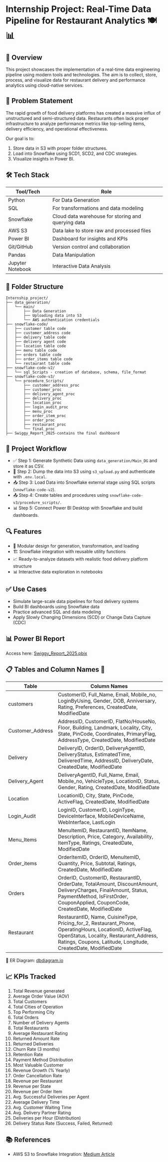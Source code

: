 # Internship Project: Real-Time Data Pipeline for Restaurant Analytics 🍽️📊

## 📌 Overview
This project showcases the implementation of a real-time data engineering pipeline using modern tools and technologies. The aim is to collect, store, process, and visualize data for restaurant delivery and performance analytics using cloud-native services.

## 🚀 Problem Statement
The rapid growth of food delivery platforms has created a massive influx of unstructured and semi-structured data. Restaurants often lack proper infrastructure to analyze performance metrics like top-selling items, delivery efficiency, and operational effectiveness.

Our goal is to:

1. Store data in S3 with proper folder structures.
2. Load into Snowflake using SCD1, SCD2, and CDC strategies.
3. Visualize insights in Power BI.

## 🛠️ Tech Stack

| Tool/Tech        | Role                                                        |
|------------------|-------------------------------------------------------------|
| Python           | For Data Generation                                         |
| SQL              | For transformations and data modeling                       |
| Snowflake        | Cloud data warehouse for storing and querying data          |
| AWS S3           | Data lake to store raw and processed files                  |
| Power BI         | Dashboard for insights and KPIs                             |
| Git/GitHub       | Version control and collaboration                           |
| Pandas           | Data Manipulation                                           |
| Jupyter Notebook | Interactive Data Analysis                                   |

## 📁 Folder Structure

```
Internship_project/
├── data_generation/
│   └── main/
│       ├── Data Generation
│       ├── Uploading data into S3
│       └── AWS authentication credentials
├── snowflake-code/
│   ├── customer table code
│   ├── customer_address code
│   ├── delivery table code
│   ├── delivery agent code
│   ├── location table code
│   ├── menu table code
│   ├── orders table code
│   ├── order_items table code
│   └── restaurant table code
├── snowflake-code-v2/
│   └── sql_Scripts - creation of database, schema, file_format
├── snowflake-code-v3/
│   └── procedure_Scripts/
│       ├── customer_address_proc
│       ├── customer_proc
│       ├── delivery_agent_proc
│       ├── delivery_proc
│       ├── location_proc
│       ├── login_audit_proc
│       ├── menu_proc
│       ├── order_item_proc
│       ├── order_proc
│       ├── restaurant_proc
│       └── final_proc
├── Swiggy_Report_2025-contains the final dashboard
```

## 🔄 Project Workflow

- ✅ Step 1: Generate Synthetic Data using `data_generation/Main_DG` and store it as CSV.
- 🧹 Step 2: Dump the data into S3 using `s3_upload.py` and authenticate with `.env.local`.
- 📤 Step 3: Load Data into Snowflake external stage using SQL scripts (`snowflake-code-v2`).
- 📤 Step 4: Create tables and procedures using `snowflake-code-v3/procedure_scripts/`.
- 📊 Step 5: Connect Power BI Desktop with Snowflake and build dashboards.

## 🔍 Features

- 🔧 Modular design for generation, transformation, and loading
- 🏗 Snowflake integration with reusable utility functions
- 📈 Ready-to-analyze datasets with realistic food delivery platform structure
- 📊 Interactive data exploration in notebooks

## ✅ Use Cases

- Simulate large-scale data pipelines for food delivery systems
- Build BI dashboards using Snowflake data
- Practice advanced SQL and data modeling
- Apply Slowly Changing Dimensions (SCD) or Change Data Capture (CDC)

## 📊 Power BI Report

Access here: [Swiggy_Report_2025.pbix](https://github.com/Falsi3007/Internship_project/blob/main/Swiggy_Report_2025.pbix)

## 📋 Tables and Column Names 🍲

| Table           | Column Names |
|----------------|--------------|
| customers       | CustomerID, Full_Name, Email, Mobile_no, LoginByUsing, Gender, DOB, Anniversary, Rating, Preferences, CreatedDate, ModifiedDate |
| Customer_Address| AddressID, CustomerID, FlatNo/HouseNo, Floor, Building, Landmark, Locality, City, State, PinCode, Coordinates, PrimaryFlag, AddressType, CreatedDate, ModifiedDate |
| Delivery        | DeliveryID, OrderID, DeliveryAgentID, DeliveryStatus, EstimatedTime, DeliveredTime, AddressID, DeliveryDate, CreatedDate, ModifiedDate |
| Delivery_Agent  | DeliveryAgentID, Full_Name, Email, Mobile_no, VehicleType, LocationID, Status, Gender, Rating, CreatedDate, ModifiedDate |
| Location        | LocationID, City, State, PinCode, ActiveFlag, CreatedDate, ModifiedDate |
| Login_Audit     | LoginID, CustomerID, LoginType, DeviceInterface, MobileDeviceName, WebInterface, LastLogin |
| Menu_Items      | MenuItemID, RestaurantID, ItemName, Description, Price, Category, Availability, ItemType, Ratings, CreatedDate, ModifiedDate |
| Order_items     | OrderItemID, OrderID, MenuItemID, Quantity, Price, Subtotal, Ratings, CreatedDate, ModifiedDate |
| Orders          | OrderID, CustomerID, RestaurantID, OrderDate, TotalAmount, DiscountAmount, DeliveryCharges, FinalAmount, Status, PaymentMethod, IsFirstOrder, CouponApplied, CouponCode, CreatedDate, ModifiedDate |
| Restaurant      | RestaurantID, Name, CuisineType, Pricing_for_2, Restaurant_Phone, OperatingHours, LocationID, ActiveFlag, OpenStatus, Locality, Restaurant_Address, Ratings, Coupons, Latitude, Longitude, CreatedDate, ModifiedDate |

🔗 ER Diagram: [dbdiagram.io](https://dbdiagram.io/d/internship_project-67acceb1263d6cf9a0ef3a03)

## 📈 KPIs Tracked

1. Total Revenue generated
2. Average Order Value (AOV)
3. Total Customers
4. Total Cities of Operation
5. Top Performing City
6. Total Orders
7. Number of Delivery Agents
8. Total Restaurants
9. Average Restaurant Rating
10. Returned Amount Rate
11. Returned Deliveries
12. Churn Rate (3 months)
13. Retention Rate
14. Payment Method Distribution
15. Most Valuable Customer
16. Revenue Growth (% Yearly)
17. Order Cancellation Rate
18. Revenue per Restaurant
19. Revenue per State
20. Revenue per Order Item
21. Avg. Successful Deliveries per Agent
22. Average Delivery Time
23. Avg. Customer Waiting Time
24. Avg. Delivery Partner Rating
25. Deliveries per Hour (Distribution)
26. Delivery Status Rate (Success, Failed, Returned)

## 📚 References

- AWS S3 to Snowflake Integration: [Medium Article](https://snowflakewiki.medium.com/connecting-snowflake-to-aws-ef7b6de1d6aa)
